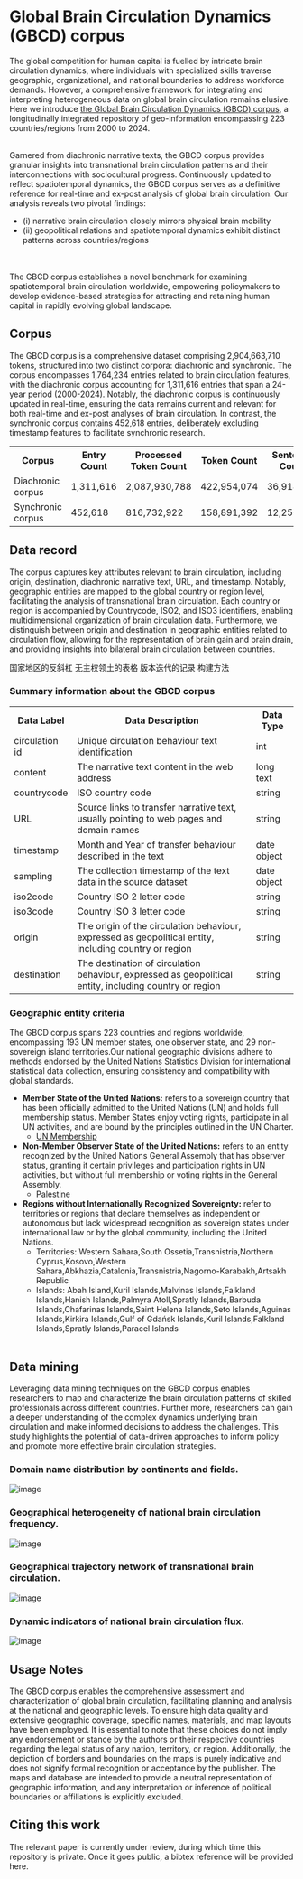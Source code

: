 # Global Brain Circulation Dynamics (GBCD) corpus
The global competition for human capital is fuelled by intricate brain circulation dynamics, where individuals with specialized skills traverse geographic, organizational, and national boundaries to address workforce demands. However, a comprehensive framework for integrating and interpreting heterogeneous data on global brain circulation remains elusive. Here we introduce [the Global Brain Circulation Dynamics (GBCD) corpus](https://doi.org/10.6084/m9.figshare.26868511), a longitudinally integrated repository of geo-information encompassing 223 countries/regions from 2000 to 2024. 

<br/>Garnered from diachronic narrative texts, the GBCD corpus provides granular insights into transnational brain circulation patterns and their interconnections with sociocultural progress. Continuously updated to reflect spatiotemporal dynamics, the GBCD corpus serves as a definitive reference for real-time and ex-post analysis of global brain circulation. Our analysis reveals two pivotal findings:
<br/> 
*   (i) narrative brain circulation closely mirrors physical brain mobility
*   (ii) geopolitical relations and spatiotemporal dynamics exhibit distinct patterns across countries/regions
<br/> 
<br/>The GBCD corpus establishes a novel benchmark for examining spatiotemporal brain circulation worldwide, empowering policymakers to develop evidence-based strategies for attracting and retaining human capital in rapidly evolving global landscape.<br/>

## Corpus
The GBCD corpus is a comprehensive dataset comprising 2,904,663,710 tokens, structured into two distinct corpora: diachronic and synchronic. The corpus encompasses 1,764,234 entries related to brain circulation features, with the diachronic corpus accounting for 1,311,616 entries that span a 24-year period (2000-2024). Notably, the diachronic corpus is continuously updated in real-time, ensuring the data remains current and relevant for both real-time and ex-post analyses of brain circulation. In contrast, the synchronic corpus contains 452,618 entries, deliberately excluding timestamp features to facilitate synchronic research.
<table>
  <tr>
    <th>Corpus</th>
    <th>Entry Count</th>
    <th>Processed Token Count</th>
    <th>Token Count</th>
    <th>Sentence Count</th>
  </tr>
  <tr>
    <td>Diachronic corpus</td>
    <td>1,311,616</td>
    <td>2,087,930,788</td>
    <td>422,954,074</td>   
    <td>36,914,973</td>   
  </tr>
  <tr>
    <td>Synchronic corpus</td>
    <td>452,618</td>
    <td>816,732,922</td>
    <td>158,891,392</td>
    <td>12,250,558</td>
  </tr>
</table>



## Data record
The corpus captures key attributes relevant to brain circulation, including origin, destination, diachronic narrative text, URL, and timestamp. Notably, geographic entities are mapped to the global country or region level, facilitating the analysis of transnational brain circulation.  Each country or region is accompanied by Countrycode, ISO2, and ISO3 identifiers, enabling multidimensional organization of brain circulation data. Furthermore, we distinguish between origin and destination in geographic entities related to circulation flow, allowing for the representation of brain gain and brain drain, and providing insights into bilateral brain circulation between countries.

国家地区的反斜杠  无主权领土的表格  版本迭代的记录  构建方法
### Summary information about the GBCD corpus
<table>
  <tr>
    <th>Data Label</th>
    <th>Data Description</th>
    <th>Data Type</th>
  </tr>
  <tr>
    <td>circulation id</td>
    <td>Unique circulation behaviour text identification</td>
    <td>int</td>
  </tr>
  <tr>
    <td>content</td>
    <td>The narrative text content in the web address</td>
    <td>long text</td>
  </tr>
  <tr>
    <td>countrycode</td>
    <td>ISO country code</td>
    <td>string</td>
  </tr>
  <tr>
    <td>URL</td>
    <td>Source links to transfer narrative text, usually pointing to web pages and domain names</td>
    <td>string</td>
  </tr>
  <tr>
    <td>timestamp</td>
    <td>Month and Year of transfer behaviour described in the text</td>
    <td>date object</td>
  </tr>
  <tr>
    <td>sampling</td>
    <td>The collection timestamp of the text data in the source dataset</td>
    <td>date object</td>
  </tr>
  <tr>
    <td>iso2code</td>
    <td>Country ISO 2 letter code</td>
    <td>string</td>
  </tr>
  <tr>
    <td>iso3code</td>
    <td>Country ISO 3 letter code</td>
    <td>string</td>
  </tr>
  <tr>
    <td>origin</td>
    <td>The origin of the circulation behaviour, expressed as geopolitical entity, including country or region</td>
    <td>string</td>
  </tr>
  <tr>
    <td>destination</td>
    <td>The destination of circulation behaviour, expressed as geopolitical entity, including country or region</td>
    <td>string</td>
  </tr>
</table>



### Geographic entity criteria
The GBCD corpus spans 223 countries and regions worldwide, encompassing 193 UN member states, one observer state, and 29 non-sovereign island territories.Our national geographic divisions adhere to methods endorsed by the United Nations Statistics Division for international statistical data collection, ensuring consistency and compatibility with global standards.
* **Member State of the United Nations:** refers to a sovereign country that has been officially admitted to the United Nations (UN) and holds full membership status. Member States enjoy voting rights, participate in all UN activities, and are bound by the principles outlined in the UN Charter.
  - [UN Membership](https://www.un.org/en/about-us/member-states)
* **Non-Member Observer State of the United Nations:** refers to an entity recognized by the United Nations General Assembly that has observer status, granting it certain privileges and participation rights in UN activities, but without full membership or voting rights in the General Assembly.
  - [Palestine](https://documents.un.org/doc/undoc/gen/n12/479/73/pdf/n1247973.pdf)
* **Regions without Internationally Recognized Sovereignty:** refer to territories or regions that declare themselves as independent or autonomous but lack widespread recognition as sovereign states under international law or by the global community, including the United Nations.
  * Territories: Western Sahara,South Ossetia,Transnistria,Northern Cyprus,Kosovo,Western Sahara,Abkhazia,Catalonia,Transnistria,Nagorno-Karabakh,Artsakh Republic
  * Islands: Abah Island,Kuril Islands,Malvinas Islands,Falkland Islands,Hanish Islands,Palmyra Atoll,Spratly Islands,Barbuda Islands,Chafarinas Islands,Saint Helena Islands,Seto Islands,Aguinas Islands,Kirkira Islands,Gulf of Gdańsk Islands,Kuril Islands,Falkland Islands,Spratly Islands,Paracel Islands
<br/><br/>

## Data mining
Leveraging data mining techniques on the GBCD corpus enables researchers to map and characterize the brain circulation patterns of skilled professionals across different countries. Further more, researchers can gain a deeper understanding of the complex dynamics underlying brain circulation and make informed decisions to address the challenges.  This study highlights the potential of data-driven approaches to inform policy and promote more effective brain circulation strategies.
### Domain name distribution by continents and fields.<br/>
![image](https://github.com/Computational-social-science/GBCD/blob/main/4.Domain%20name%20distribution/domain_name_distribution.svg)
<br/>
### Geographical heterogeneity of national brain circulation frequency.<br/>
![image](https://github.com/Computational-social-science/GBCD/blob/main/5.Geographical%20heterogeneity/geographical_heterogeneity.png)
<br/>
### Geographical trajectory network of transnational brain circulation.<br/>
![image](https://github.com/Computational-social-science/GBCD/blob/main/6.Geographical%20trajectory%20network/geographical_trajectory_network.png)
<br/>
### Dynamic indicators of national brain circulation flux.<br/>
![image](https://github.com/Computational-social-science/GBCD/blob/main/7.Dynamic%20indicators/dynamic_indicators.svg)
<br/>
## Usage Notes
The GBCD corpus enables the comprehensive assessment and characterization of global brain circulation, facilitating planning and analysis at the national and geographic levels. To ensure high data quality and extensive geographic coverage, specific names, materials, and map layouts have been employed. It is essential to note that these choices do not imply any endorsement or stance by the authors or their respective countries regarding the legal status of any nation, territory, or region. Additionally, the depiction of borders and boundaries on the maps is purely indicative and does not signify formal recognition or acceptance by the publisher. The maps and database are intended to provide a neutral representation of geographic information, and any interpretation or inference of political boundaries or affiliations is explicitly excluded.
## Citing this work
The relevant paper is currently under review, during which time this repository is private. Once it goes public, a bibtex reference will be provided here.
